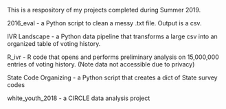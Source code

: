 This is a respository of my projects completed during Summer 2019.

2016_eval - a Python script to clean a messy .txt file. Output is a csv.

IVR Landscape - a Python data pipeline that transforms a large csv into an organized table of voting history.

R_ivr - R code that opens and performs preliminary analysis on 15,000,000 entries of voting history. (Note data not accessible due to privacy)

State Code Organizing - a Python script that creates a dict of State survey codes

white_youth_2018 - a CIRCLE data analysis project	

